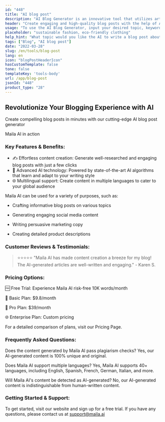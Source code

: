 ```yaml
---
id: "448"
title: "AI blog post"
description: "AI Blog Generator is an innovative tool that utilizes artificial intelligence to create engaging and high-quality blog posts for your website. This tool not only saves you time and effort but also ensures that your content is SEO-friendly and relevant to your audience."
header: "Create engaging and high-quality blog posts with the help of AI."
usage: "To use the AI Blog Generator, input your desired topic, keywords, and word count. The AI will then analyze your input and generate a well-structured, unique, and informative blog post tailored to your requirements."
placeholder: "sustainable fashion, eco-friendly clothing"
help_hint: "What topic would you like the AI to write a blog post about? Provide some keywords and a word count."
tags: ["Blog", "AI blog post"]
date: "2022-03-28"
slug: /en/tools/blog-post
lang: en
icon: "blogPostHeaderIcon"
hasCustomTemplate: false
tone: false
templateKey: 'tools-body'
url: /app/blog-post
jsonId: "448"
product_type: "28"
---
```


## Revolutionize Your Blogging Experience with AI

Create compelling blog posts in minutes with our cutting-edge AI blog post generator

Maila AI in action

### Key Features & Benefits:

- ✍️ Effortless content creation: Generate well-researched and engaging blog posts with just a few clicks
- 🧠 Advanced AI technology: Powered by state-of-the-art AI algorithms that learn and adapt to your writing style
- 🌐 Multilingual support: Create content in multiple languages to cater to your global audience

Maila AI can be used for a variety of purposes, such as:

- Crafting informative blog posts on various topics

- Generating engaging social media content

- Writing persuasive marketing copy

- Creating detailed product descriptions




### Customer Reviews & Testimonials:

> ⭐⭐⭐⭐⭐ "Maila AI has made content creation a breeze for my blog! The AI-generated articles are well-written and engaging." - Karen S.


### Pricing Options:

🆓 Free Trial: Experience Maila AI risk-free 10K words/month

💼 Basic Plan: $9.8/month

🚀 Pro Plan: $39/month

🌐 Enterprise Plan: Custom pricing

For a detailed comparison of plans, visit our Pricing Page.

### Frequently Asked Questions:

Does the content generated by Maila AI pass plagiarism checks? Yes, our AI-generated content is 100% unique and original.

Does Maila AI support multiple languages? Yes, Maila AI supports 40+ languages, including English, Spanish, French, German, Italian, and more.

Will Maila AI's content be detected as AI-generated? No, our AI-generated content is indistinguishable from human-written content.

### Getting Started & Support:

To get started, visit our website and sign up for a free trial. If you have any questions, please contact us at support@maila.ai